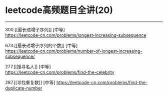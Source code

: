# leetcode高频题目全讲(20)

---

300.[[最长递增子序列]] [中等]  
https://leetcode-cn.com/problems/longest-increasing-subsequence

673.[[最长递增子序列的个数]] [中等]  
https://leetcode-cn.com/problems/number-of-longest-increasing-subsequence/

277.[[搜寻名人]] [中等]  
https://leetcode-cn.com/problems/find-the-celebrity

287.[[寻找重复数]] [中等]
https://leetcode-cn.com/problems/find-the-duplicate-number





